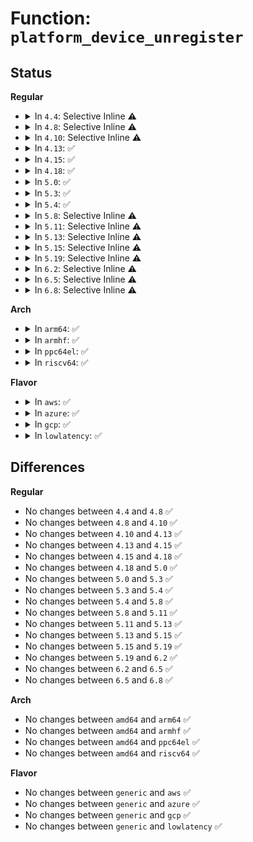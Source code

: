 # Function: <code>platform_device_unregister</code>

## Status
<b>Regular</b>
<ul>
<li>
<details>
<summary>In <code>4.4</code>: Selective Inline ⚠️</summary>

```c
void platform_device_unregister(struct platform_device *pdev);
```

**Collision:** Unique Global

**Inline:** Selective

**Transformation:** False

**Instances:**

```
In drivers/base/platform.c (ffffffff8154ddf0)
Location: drivers/base/platform.c:455
Inline: True
Inline callers:
  - drivers/base/platform.c:platform_add_devices
Direct callers:
  - arch/x86/kernel/cpu/microcode/core.c:microcode_init
  - drivers/acpi/dock.c:acpi_dock_add
  - drivers/acpi/apei/hest.c:acpi_hest_init
  - drivers/virtio/virtio_mmio.c:vm_unregister_cmdline_device
  - drivers/regulator/dummy.c:regulator_dummy_init
  - drivers/tty/serial/8250/8250_core.c:serial8250_exit
  - drivers/char/tpm/tpm_tis.c:cleanup_tis
  - drivers/mfd/wm8350-core.c:wm8350_device_exit
  - drivers/mfd/wm8350-core.c:wm8350_device_exit
  - drivers/mfd/wm8350-core.c:wm8350_device_exit
  - drivers/mfd/wm8350-core.c:wm8350_device_exit
  - drivers/mfd/wm8350-core.c:wm8350_device_exit
  - drivers/mfd/wm8350-core.c:wm8350_device_exit
  - drivers/mfd/wm8350-core.c:wm8350_device_exit
  - drivers/mfd/wm8350-core.c:wm8350_device_exit
  - drivers/mfd/wm8350-core.c:wm8350_device_exit
  - drivers/mfd/twl-core.c:twl_probe
  - drivers/mfd/ezx-pcap.c:pcap_remove_subdev
  - drivers/mfd/da903x.c:__remove_subdev
  - drivers/mfd/adp5520.c:__remove_subdev
  - drivers/mfd/tps6586x.c:__remove_subdev
  - drivers/net/phy/fixed_phy.c:fixed_mdio_bus_init
  - drivers/net/phy/fixed_phy.c:fixed_mdio_bus_exit
  - drivers/usb/phy/phy-generic.c:usb_phy_generic_unregister
  - drivers/usb/dwc2/pci.c:dwc2_pci_remove
  - drivers/input/serio/i8042.c:i8042_exit
```
**Symbols:**

```
ffffffff8154ddf0-ffffffff8154de13: platform_device_unregister (STB_GLOBAL)
```
</details>
</li>
<li>
<details>
<summary>In <code>4.8</code>: Selective Inline ⚠️</summary>

```c
void platform_device_unregister(struct platform_device *pdev);
```

**Collision:** Unique Global

**Inline:** Selective

**Transformation:** False

**Instances:**

```
In drivers/base/platform.c (ffffffff815a0561)
Location: drivers/base/platform.c:475
Inline: True
Inline callers:
  - drivers/base/platform.c:platform_add_devices
Direct callers:
  - arch/x86/kernel/cpu/microcode/core.c:microcode_init
  - drivers/acpi/dock.c:acpi_dock_add
  - drivers/acpi/apei/hest.c:acpi_hest_init
  - drivers/virtio/virtio_mmio.c:vm_unregister_cmdline_device
  - drivers/regulator/dummy.c:regulator_dummy_init
  - drivers/tty/serial/8250/8250_core.c:serial8250_exit
  - drivers/char/tpm/tpm_tis.c:cleanup_tis
  - drivers/mfd/wm8350-core.c:wm8350_device_exit
  - drivers/mfd/wm8350-core.c:wm8350_device_exit
  - drivers/mfd/wm8350-core.c:wm8350_device_exit
  - drivers/mfd/wm8350-core.c:wm8350_device_exit
  - drivers/mfd/wm8350-core.c:wm8350_device_exit
  - drivers/mfd/wm8350-core.c:wm8350_device_exit
  - drivers/mfd/wm8350-core.c:wm8350_device_exit
  - drivers/mfd/wm8350-core.c:wm8350_device_exit
  - drivers/mfd/wm8350-core.c:wm8350_device_exit
  - drivers/mfd/twl-core.c:twl_probe
  - drivers/mfd/ezx-pcap.c:pcap_remove_subdev
  - drivers/mfd/da903x.c:__remove_subdev
  - drivers/mfd/adp5520.c:__remove_subdev
  - drivers/mfd/tps6586x.c:__remove_subdev
  - drivers/net/phy/fixed_phy.c:fixed_mdio_bus_exit
  - drivers/net/phy/fixed_phy.c:fixed_mdio_bus_init
  - drivers/input/serio/i8042.c:i8042_exit
```
**Symbols:**

```
ffffffff8159fc00-ffffffff8159fc23: platform_device_unregister (STB_GLOBAL)
```
</details>
</li>
<li>
<details>
<summary>In <code>4.10</code>: Selective Inline ⚠️</summary>

```c
void platform_device_unregister(struct platform_device *pdev);
```

**Collision:** Unique Global

**Inline:** Selective

**Transformation:** False

**Instances:**

```
In drivers/base/platform.c (ffffffff815ceba1)
Location: drivers/base/platform.c:489
Inline: True
Inline callers:
  - drivers/base/platform.c:platform_add_devices
Direct callers:
  - arch/x86/kernel/cpu/microcode/core.c:microcode_init
  - drivers/acpi/dock.c:acpi_dock_add
  - drivers/acpi/apei/hest.c:acpi_hest_init
  - drivers/virtio/virtio_mmio.c:vm_unregister_cmdline_device
  - drivers/regulator/dummy.c:regulator_dummy_init
  - drivers/tty/serial/8250/8250_core.c:serial8250_exit
  - drivers/char/tpm/tpm_tis.c:cleanup_tis
  - drivers/mfd/wm8350-core.c:wm8350_device_exit
  - drivers/mfd/wm8350-core.c:wm8350_device_exit
  - drivers/mfd/wm8350-core.c:wm8350_device_exit
  - drivers/mfd/wm8350-core.c:wm8350_device_exit
  - drivers/mfd/wm8350-core.c:wm8350_device_exit
  - drivers/mfd/wm8350-core.c:wm8350_device_exit
  - drivers/mfd/wm8350-core.c:wm8350_device_exit
  - drivers/mfd/wm8350-core.c:wm8350_device_exit
  - drivers/mfd/wm8350-core.c:wm8350_device_exit
  - drivers/mfd/twl-core.c:twl_probe
  - drivers/mfd/ezx-pcap.c:pcap_remove_subdev
  - drivers/mfd/da903x.c:__remove_subdev
  - drivers/mfd/adp5520.c:__remove_subdev
  - drivers/mfd/tps6586x.c:__remove_subdev
  - drivers/net/phy/fixed_phy.c:fixed_mdio_bus_exit
  - drivers/net/phy/fixed_phy.c:fixed_mdio_bus_init
  - drivers/input/serio/i8042.c:i8042_exit
```
**Symbols:**

```
ffffffff815ce240-ffffffff815ce263: platform_device_unregister (STB_GLOBAL)
```
</details>
</li>
<li>
<details>
<summary>In <code>4.13</code>: ✅</summary>

```c
void platform_device_unregister(struct platform_device *pdev);
```

**Collision:** Unique Global

**Inline:** No

**Transformation:** False

**Instances:**

```
In drivers/base/platform.c (ffffffff815e31a0)
Location: drivers/base/platform.c:489
Inline: False
Direct callers:
  - arch/x86/kernel/cpu/microcode/core.c:microcode_init
  - drivers/acpi/dock.c:acpi_dock_add
  - drivers/acpi/apei/hest.c:acpi_hest_init
  - drivers/virtio/virtio_mmio.c:vm_unregister_cmdline_device
  - drivers/regulator/dummy.c:regulator_dummy_init
  - drivers/tty/serial/8250/8250_core.c:serial8250_exit
  - drivers/char/tpm/tpm_tis.c:cleanup_tis
  - drivers/base/platform.c:platform_add_devices
  - drivers/mfd/wm8350-core.c:wm8350_device_exit
  - drivers/mfd/wm8350-core.c:wm8350_device_exit
  - drivers/mfd/wm8350-core.c:wm8350_device_exit
  - drivers/mfd/wm8350-core.c:wm8350_device_exit
  - drivers/mfd/wm8350-core.c:wm8350_device_exit
  - drivers/mfd/wm8350-core.c:wm8350_device_exit
  - drivers/mfd/wm8350-core.c:wm8350_device_exit
  - drivers/mfd/wm8350-core.c:wm8350_device_exit
  - drivers/mfd/wm8350-core.c:wm8350_device_exit
  - drivers/mfd/twl-core.c:twl_probe
  - drivers/mfd/ezx-pcap.c:pcap_remove_subdev
  - drivers/mfd/da903x.c:__remove_subdev
  - drivers/mfd/adp5520.c:__remove_subdev
  - drivers/mfd/tps6586x.c:__remove_subdev
  - drivers/net/phy/fixed_phy.c:fixed_mdio_bus_exit
  - drivers/net/phy/fixed_phy.c:fixed_mdio_bus_init
  - drivers/input/serio/i8042.c:i8042_exit
```
**Symbols:**

```
ffffffff815e31a0-ffffffff815e31c5: platform_device_unregister (STB_GLOBAL)
```
</details>
</li>
<li>
<details>
<summary>In <code>4.15</code>: ✅</summary>

```c
void platform_device_unregister(struct platform_device *pdev);
```

**Collision:** Unique Global

**Inline:** No

**Transformation:** False

**Instances:**

```
In drivers/base/platform.c (ffffffff8164a350)
Location: drivers/base/platform.c:489
Inline: False
Direct callers:
  - arch/x86/kernel/cpu/microcode/core.c:microcode_init
  - drivers/acpi/dock.c:acpi_dock_add
  - drivers/acpi/apei/hest.c:acpi_hest_init
  - drivers/virtio/virtio_mmio.c:vm_unregister_cmdline_device
  - drivers/regulator/dummy.c:regulator_dummy_init
  - drivers/tty/serial/8250/8250_core.c:serial8250_exit
  - drivers/char/tpm/tpm_tis.c:cleanup_tis
  - drivers/base/platform.c:platform_add_devices
  - drivers/mfd/wm8350-core.c:wm8350_device_exit
  - drivers/mfd/wm8350-core.c:wm8350_device_exit
  - drivers/mfd/wm8350-core.c:wm8350_device_exit
  - drivers/mfd/wm8350-core.c:wm8350_device_exit
  - drivers/mfd/wm8350-core.c:wm8350_device_exit
  - drivers/mfd/wm8350-core.c:wm8350_device_exit
  - drivers/mfd/wm8350-core.c:wm8350_device_exit
  - drivers/mfd/wm8350-core.c:wm8350_device_exit
  - drivers/mfd/wm8350-core.c:wm8350_device_exit
  - drivers/mfd/twl-core.c:twl_probe
  - drivers/mfd/ezx-pcap.c:pcap_remove_subdev
  - drivers/mfd/da903x.c:__remove_subdev
  - drivers/mfd/adp5520.c:__remove_subdev
  - drivers/mfd/tps6586x.c:__remove_subdev
  - drivers/net/phy/fixed_phy.c:fixed_mdio_bus_exit
  - drivers/net/phy/fixed_phy.c:fixed_mdio_bus_init
  - drivers/input/serio/i8042.c:i8042_exit
```
**Symbols:**

```
ffffffff8164a350-ffffffff8164a375: platform_device_unregister (STB_GLOBAL)
```
</details>
</li>
<li>
<details>
<summary>In <code>4.18</code>: ✅</summary>

```c
void platform_device_unregister(struct platform_device *pdev);
```

**Collision:** Unique Global

**Inline:** No

**Transformation:** False

**Instances:**

```
In drivers/base/platform.c (ffffffff81685760)
Location: drivers/base/platform.c:488
Inline: False
Direct callers:
  - arch/x86/kernel/cpu/microcode/core.c:microcode_init
  - drivers/acpi/dock.c:acpi_dock_add
  - drivers/acpi/apei/hest.c:acpi_hest_init
  - drivers/virtio/virtio_mmio.c:vm_unregister_cmdline_device
  - drivers/regulator/dummy.c:regulator_dummy_init
  - drivers/tty/serial/8250/8250_core.c:serial8250_exit
  - drivers/char/tpm/tpm_tis.c:cleanup_tis
  - drivers/char/tpm/tpm_tis.c:init_tis
  - drivers/base/platform.c:platform_add_devices
  - drivers/mfd/wm8350-core.c:wm8350_device_exit
  - drivers/mfd/wm8350-core.c:wm8350_device_exit
  - drivers/mfd/wm8350-core.c:wm8350_device_exit
  - drivers/mfd/wm8350-core.c:wm8350_device_exit
  - drivers/mfd/wm8350-core.c:wm8350_device_exit
  - drivers/mfd/wm8350-core.c:wm8350_device_exit
  - drivers/mfd/wm8350-core.c:wm8350_device_exit
  - drivers/mfd/wm8350-core.c:wm8350_device_exit
  - drivers/mfd/wm8350-core.c:wm8350_device_exit
  - drivers/mfd/twl-core.c:twl_probe
  - drivers/mfd/ezx-pcap.c:pcap_remove_subdev
  - drivers/mfd/da903x.c:__remove_subdev
  - drivers/mfd/adp5520.c:__remove_subdev
  - drivers/mfd/tps6586x.c:__remove_subdev
  - drivers/net/phy/fixed_phy.c:fixed_mdio_bus_exit
  - drivers/net/phy/fixed_phy.c:fixed_mdio_bus_init
  - drivers/usb/host/xhci-ext-caps.c:xhci_ext_cap_init
  - drivers/input/serio/i8042.c:i8042_exit
```
**Symbols:**

```
ffffffff81685760-ffffffff81685784: platform_device_unregister (STB_GLOBAL)
```
</details>
</li>
<li>
<details>
<summary>In <code>5.0</code>: ✅</summary>

```c
void platform_device_unregister(struct platform_device *pdev);
```

**Collision:** Unique Global

**Inline:** No

**Transformation:** False

**Instances:**

```
In drivers/base/platform.c (ffffffff816a53c0)
Location: drivers/base/platform.c:488
Inline: False
Direct callers:
  - arch/x86/kernel/cpu/microcode/core.c:microcode_init
  - drivers/acpi/dock.c:acpi_dock_add
  - drivers/acpi/apei/hest.c:acpi_hest_init
  - drivers/virtio/virtio_mmio.c:vm_unregister_cmdline_device
  - drivers/regulator/dummy.c:regulator_dummy_init
  - drivers/tty/serial/8250/8250_core.c:serial8250_exit
  - drivers/char/tpm/tpm_tis.c:cleanup_tis
  - drivers/char/tpm/tpm_tis.c:init_tis
  - drivers/base/platform.c:platform_add_devices
  - drivers/mfd/wm8350-core.c:wm8350_device_exit
  - drivers/mfd/wm8350-core.c:wm8350_device_exit
  - drivers/mfd/wm8350-core.c:wm8350_device_exit
  - drivers/mfd/wm8350-core.c:wm8350_device_exit
  - drivers/mfd/wm8350-core.c:wm8350_device_exit
  - drivers/mfd/wm8350-core.c:wm8350_device_exit
  - drivers/mfd/wm8350-core.c:wm8350_device_exit
  - drivers/mfd/wm8350-core.c:wm8350_device_exit
  - drivers/mfd/wm8350-core.c:wm8350_device_exit
  - drivers/mfd/twl-core.c:twl_probe
  - drivers/mfd/ezx-pcap.c:pcap_remove_subdev
  - drivers/mfd/da903x.c:__remove_subdev
  - drivers/mfd/adp5520.c:__remove_subdev
  - drivers/mfd/tps6586x.c:__remove_subdev
  - drivers/net/phy/fixed_phy.c:fixed_mdio_bus_exit
  - drivers/net/phy/fixed_phy.c:fixed_mdio_bus_init
  - drivers/usb/host/xhci-ext-caps.c:xhci_ext_cap_init
  - drivers/input/serio/i8042.c:i8042_exit
  - drivers/eisa/virtual_root.c:virtual_eisa_root_init
```
**Symbols:**

```
ffffffff816a53c0-ffffffff816a53ed: platform_device_unregister (STB_GLOBAL)
```
</details>
</li>
<li>
<details>
<summary>In <code>5.3</code>: ✅</summary>

```c
void platform_device_unregister(struct platform_device *pdev);
```

**Collision:** Unique Global

**Inline:** No

**Transformation:** False

**Instances:**

```
In drivers/base/platform.c (ffffffff816de350)
Location: drivers/base/platform.c:528
Inline: False
Direct callers:
  - arch/x86/kernel/cpu/microcode/core.c:microcode_init
  - drivers/acpi/dock.c:acpi_dock_add
  - drivers/acpi/apei/hest.c:hest_ghes_dev_register
  - drivers/virtio/virtio_mmio.c:vm_unregister_cmdline_device
  - drivers/regulator/dummy.c:regulator_dummy_init
  - drivers/tty/serial/8250/8250_core.c:serial8250_exit
  - drivers/char/tpm/tpm_tis.c:cleanup_tis
  - drivers/char/tpm/tpm_tis.c:init_tis
  - drivers/base/platform.c:platform_add_devices
  - drivers/mfd/twl-core.c:twl_probe
  - drivers/mfd/ezx-pcap.c:pcap_remove_subdev
  - drivers/mfd/da903x.c:__remove_subdev
  - drivers/mfd/adp5520.c:__remove_subdev
  - drivers/mfd/tps6586x.c:__remove_subdev
  - drivers/net/phy/fixed_phy.c:fixed_mdio_bus_exit
  - drivers/net/phy/fixed_phy.c:fixed_mdio_bus_init
  - drivers/usb/host/xhci-ext-caps.c:xhci_ext_cap_init
  - drivers/input/serio/i8042.c:i8042_exit
  - drivers/eisa/virtual_root.c:virtual_eisa_root_init
  - drivers/platform/x86/intel_pmc_core_pltdrv.c:pmc_core_platform_exit
```
**Symbols:**

```
ffffffff816de350-ffffffff816de37d: platform_device_unregister (STB_GLOBAL)
```
</details>
</li>
<li>
<details>
<summary>In <code>5.4</code>: ✅</summary>

```c
void platform_device_unregister(struct platform_device *pdev);
```

**Collision:** Unique Global

**Inline:** No

**Transformation:** False

**Instances:**

```
In drivers/base/platform.c (ffffffff81702540)
Location: drivers/base/platform.c:606
Inline: False
Direct callers:
  - arch/x86/kernel/cpu/microcode/core.c:microcode_init
  - kernel/time/alarmtimer.c:alarmtimer_rtc_add_device
  - drivers/acpi/dock.c:acpi_dock_add
  - drivers/acpi/apei/hest.c:hest_ghes_dev_register
  - drivers/virtio/virtio_mmio.c:vm_unregister_cmdline_device
  - drivers/regulator/dummy.c:regulator_dummy_init
  - drivers/tty/serial/8250/8250_core.c:serial8250_exit
  - drivers/char/tpm/tpm_tis.c:cleanup_tis
  - drivers/char/tpm/tpm_tis.c:init_tis
  - drivers/base/platform.c:platform_add_devices
  - drivers/mfd/twl-core.c:twl_probe
  - drivers/mfd/ezx-pcap.c:pcap_remove_subdev
  - drivers/mfd/da903x.c:__remove_subdev
  - drivers/mfd/adp5520.c:__remove_subdev
  - drivers/mfd/tps6586x.c:__remove_subdev
  - drivers/net/phy/fixed_phy.c:fixed_mdio_bus_exit
  - drivers/net/phy/fixed_phy.c:fixed_mdio_bus_init
  - drivers/usb/host/xhci-ext-caps.c:xhci_ext_cap_init
  - drivers/input/serio/i8042.c:i8042_exit
  - drivers/eisa/virtual_root.c:virtual_eisa_root_init
  - drivers/platform/x86/intel_pmc_core_pltdrv.c:pmc_core_platform_exit
```
**Symbols:**

```
ffffffff81702540-ffffffff8170256d: platform_device_unregister (STB_GLOBAL)
```
</details>
</li>
<li>
<details>
<summary>In <code>5.8</code>: Selective Inline ⚠️</summary>

```c
void platform_device_unregister(struct platform_device *pdev);
```

**Collision:** Unique Global

**Inline:** Selective

**Transformation:** False

**Instances:**

```
In drivers/base/platform.c (ffffffff817bc580)
Location: drivers/base/platform.c:667
Inline: True
Inline callers:
  - drivers/base/platform.c:platform_add_devices
Direct callers:
  - arch/x86/kernel/cpu/microcode/core.c:microcode_init
  - kernel/time/alarmtimer.c:alarmtimer_rtc_add_device
  - drivers/acpi/dock.c:acpi_dock_add
  - drivers/acpi/apei/hest.c:hest_ghes_dev_register
  - drivers/virtio/virtio_mmio.c:vm_unregister_cmdline_device
  - drivers/regulator/dummy.c:regulator_dummy_init
  - drivers/tty/serial/8250/8250_core.c:serial8250_exit
  - drivers/tty/serial/kgdboc.c:exit_kgdboc
  - drivers/char/tpm/tpm_tis.c:cleanup_tis
  - drivers/char/tpm/tpm_tis.c:init_tis
  - drivers/mfd/twl-core.c:twl_probe
  - drivers/mfd/ezx-pcap.c:pcap_remove_subdev
  - drivers/mfd/da903x.c:__remove_subdev
  - drivers/mfd/adp5520.c:__remove_subdev
  - drivers/mfd/tps6586x.c:__remove_subdev
  - drivers/net/phy/fixed_phy.c:fixed_mdio_bus_exit
  - drivers/net/phy/fixed_phy.c:fixed_mdio_bus_init
  - drivers/usb/host/xhci-ext-caps.c:xhci_create_intel_xhci_sw_pdev
  - drivers/input/serio/i8042.c:i8042_exit
  - drivers/eisa/virtual_root.c:virtual_eisa_root_init
  - drivers/platform/x86/intel_pmc_core_pltdrv.c:pmc_core_platform_exit
```
**Symbols:**

```
ffffffff817bc6c0-ffffffff817bc6f0: platform_device_unregister (STB_GLOBAL)
```
</details>
</li>
<li>
<details>
<summary>In <code>5.11</code>: Selective Inline ⚠️</summary>

```c
void platform_device_unregister(struct platform_device *pdev);
```

**Collision:** Unique Global

**Inline:** Selective

**Transformation:** False

**Instances:**

```
In drivers/base/platform.c (ffffffff817d11b0)
Location: drivers/base/platform.c:819
Inline: True
Inline callers:
  - drivers/base/platform.c:platform_add_devices
Direct callers:
  - arch/x86/kernel/cpu/microcode/core.c:microcode_init
  - kernel/time/alarmtimer.c:alarmtimer_rtc_add_device
  - drivers/acpi/dock.c:acpi_dock_add
  - drivers/acpi/apei/hest.c:hest_ghes_dev_register
  - drivers/virtio/virtio_mmio.c:vm_unregister_cmdline_device
  - drivers/regulator/dummy.c:regulator_dummy_init
  - drivers/tty/serial/8250/8250_core.c:serial8250_exit
  - drivers/tty/serial/kgdboc.c:exit_kgdboc
  - drivers/char/tpm/tpm_tis.c:cleanup_tis
  - drivers/char/tpm/tpm_tis.c:init_tis
  - drivers/mfd/twl-core.c:twl_probe
  - drivers/mfd/ezx-pcap.c:pcap_remove_subdev
  - drivers/mfd/da903x.c:__remove_subdev
  - drivers/mfd/adp5520.c:__remove_subdev
  - drivers/mfd/tps6586x.c:__remove_subdev
  - drivers/net/phy/fixed_phy.c:fixed_mdio_bus_exit
  - drivers/net/phy/fixed_phy.c:fixed_mdio_bus_init
  - drivers/usb/host/xhci-ext-caps.c:xhci_create_intel_xhci_sw_pdev
  - drivers/input/serio/i8042.c:i8042_exit
  - drivers/eisa/virtual_root.c:virtual_eisa_root_init
  - drivers/platform/x86/intel_pmc_core_pltdrv.c:pmc_core_platform_exit
```
**Symbols:**

```
ffffffff817d12d0-ffffffff817d1300: platform_device_unregister (STB_GLOBAL)
```
</details>
</li>
<li>
<details>
<summary>In <code>5.13</code>: Selective Inline ⚠️</summary>

```c
void platform_device_unregister(struct platform_device *pdev);
```

**Collision:** Unique Global

**Inline:** Selective

**Transformation:** False

**Instances:**

```
In drivers/base/platform.c (ffffffff817b4bd1)
Location: drivers/base/platform.c:818
Inline: True
Inline callers:
  - drivers/base/platform.c:platform_add_devices
Direct callers:
  - arch/x86/kernel/cpu/microcode/core.c:microcode_init
  - kernel/time/alarmtimer.c:alarmtimer_rtc_add_device
  - drivers/acpi/dock.c:acpi_dock_add
  - drivers/acpi/apei/hest.c:hest_ghes_dev_register
  - drivers/virtio/virtio_mmio.c:vm_unregister_cmdline_device
  - drivers/regulator/dummy.c:regulator_dummy_init
  - drivers/tty/serial/8250/8250_core.c:serial8250_exit
  - drivers/tty/serial/kgdboc.c:exit_kgdboc
  - drivers/char/tpm/tpm_tis.c:cleanup_tis
  - drivers/char/tpm/tpm_tis.c:init_tis
  - drivers/mfd/twl-core.c:twl_probe
  - drivers/mfd/ezx-pcap.c:pcap_remove_subdev
  - drivers/mfd/da903x.c:__remove_subdev
  - drivers/mfd/adp5520.c:__remove_subdev
  - drivers/mfd/tps6586x.c:__remove_subdev
  - drivers/net/phy/fixed_phy.c:fixed_mdio_bus_exit
  - drivers/net/phy/fixed_phy.c:fixed_mdio_bus_init
  - drivers/usb/host/xhci-ext-caps.c:xhci_create_intel_xhci_sw_pdev
  - drivers/input/serio/i8042.c:i8042_exit
  - drivers/eisa/virtual_root.c:virtual_eisa_root_init
  - drivers/platform/x86/intel_pmc_core_pltdrv.c:pmc_core_platform_exit
```
**Symbols:**

```
ffffffff817b4d00-ffffffff817b4d30: platform_device_unregister (STB_GLOBAL)
```
</details>
</li>
<li>
<details>
<summary>In <code>5.15</code>: Selective Inline ⚠️</summary>

```c
void platform_device_unregister(struct platform_device *pdev);
```

**Collision:** Unique Global

**Inline:** Selective

**Transformation:** False

**Instances:**

```
In drivers/base/platform.c (ffffffff8183e1a1)
Location: drivers/base/platform.c:782
Inline: True
Inline callers:
  - drivers/base/platform.c:platform_add_devices
Direct callers:
  - arch/x86/kernel/cpu/microcode/core.c:microcode_init
  - kernel/time/alarmtimer.c:alarmtimer_rtc_add_device
  - drivers/acpi/dock.c:acpi_dock_add
  - drivers/acpi/apei/hest.c:hest_ghes_dev_register
  - drivers/virtio/virtio_mmio.c:vm_unregister_cmdline_device
  - drivers/regulator/dummy.c:regulator_dummy_init
  - drivers/tty/serial/8250/8250_core.c:serial8250_exit
  - drivers/tty/serial/kgdboc.c:exit_kgdboc
  - drivers/char/tpm/tpm_tis.c:cleanup_tis
  - drivers/char/tpm/tpm_tis.c:init_tis
  - drivers/mfd/twl-core.c:twl_probe
  - drivers/mfd/ezx-pcap.c:pcap_remove_subdev
  - drivers/mfd/da903x.c:__remove_subdev
  - drivers/mfd/adp5520.c:__remove_subdev
  - drivers/mfd/tps6586x.c:__remove_subdev
  - drivers/net/phy/fixed_phy.c:fixed_mdio_bus_exit
  - drivers/net/phy/fixed_phy.c:fixed_mdio_bus_init
  - drivers/usb/host/xhci-ext-caps.c:xhci_create_intel_xhci_sw_pdev
  - drivers/input/serio/i8042.c:i8042_exit
  - drivers/eisa/virtual_root.c:virtual_eisa_root_init
  - drivers/platform/x86/intel/pmc/pltdrv.c:pmc_core_platform_exit
```
**Symbols:**

```
ffffffff8183e2e0-ffffffff8183e310: platform_device_unregister (STB_GLOBAL)
```
</details>
</li>
<li>
<details>
<summary>In <code>5.19</code>: Selective Inline ⚠️</summary>

```c
void platform_device_unregister(struct platform_device *pdev);
```

**Collision:** Unique Global

**Inline:** Selective

**Transformation:** False

**Instances:**

```
In drivers/base/platform.c (ffffffff81980fa8)
Location: drivers/base/platform.c:791
Inline: True
Inline callers:
  - drivers/base/platform.c:platform_add_devices
Direct callers:
  - arch/x86/kernel/cpu/microcode/core.c:microcode_init
  - kernel/time/alarmtimer.c:alarmtimer_rtc_add_device
  - drivers/video/fbdev/core/fbmem.c:do_remove_conflicting_framebuffers
  - drivers/acpi/dock.c:acpi_dock_add
  - drivers/acpi/apei/hest.c:hest_ghes_dev_register
  - drivers/virtio/virtio_mmio.c:vm_unregister_cmdline_device
  - drivers/regulator/dummy.c:regulator_dummy_init
  - drivers/tty/serial/8250/8250_core.c:serial8250_exit
  - drivers/tty/serial/kgdboc.c:exit_kgdboc
  - drivers/char/tpm/tpm_tis.c:cleanup_tis
  - drivers/char/tpm/tpm_tis.c:init_tis
  - drivers/mfd/twl-core.c:twl_probe
  - drivers/mfd/ezx-pcap.c:pcap_remove_subdev
  - drivers/mfd/da903x.c:__remove_subdev
  - drivers/mfd/adp5520.c:__remove_subdev
  - drivers/mfd/tps6586x.c:__remove_subdev
  - drivers/net/phy/fixed_phy.c:fixed_mdio_bus_exit
  - drivers/net/phy/fixed_phy.c:fixed_mdio_bus_init
  - drivers/usb/host/xhci-ext-caps.c:xhci_create_intel_xhci_sw_pdev
  - drivers/input/serio/i8042.c:i8042_exit
  - drivers/eisa/virtual_root.c:virtual_eisa_root_init
  - drivers/firmware/sysfb.c:sysfb_disable
  - drivers/platform/x86/intel/pmc/pltdrv.c:pmc_core_platform_exit
```
**Symbols:**

```
ffffffff81981110-ffffffff8198114c: platform_device_unregister (STB_GLOBAL)
```
</details>
</li>
<li>
<details>
<summary>In <code>6.2</code>: Selective Inline ⚠️</summary>

```c
void platform_device_unregister(struct platform_device *pdev);
```

**Collision:** Unique Global

**Inline:** Selective

**Transformation:** False

**Instances:**

```
In drivers/base/platform.c (ffffffff81aeeb58)
Location: drivers/base/platform.c:791
Inline: True
Inline callers:
  - drivers/base/platform.c:platform_add_devices
Direct callers:
  - arch/x86/kernel/cpu/microcode/core.c:microcode_init
  - kernel/time/alarmtimer.c:alarmtimer_rtc_add_device
  - drivers/video/aperture.c:aperture_detach_platform_device
  - drivers/acpi/dock.c:acpi_dock_add
  - drivers/acpi/apei/hest.c:hest_ghes_dev_register
  - drivers/virtio/virtio_mmio.c:vm_unregister_cmdline_device
  - drivers/regulator/dummy.c:regulator_dummy_init
  - drivers/tty/serial/8250/8250_core.c:serial8250_exit
  - drivers/tty/serial/kgdboc.c:exit_kgdboc
  - drivers/char/tpm/tpm_tis.c:cleanup_tis
  - drivers/char/tpm/tpm_tis.c:init_tis
  - drivers/mfd/twl-core.c:twl_probe
  - drivers/mfd/ezx-pcap.c:pcap_remove_subdev
  - drivers/mfd/da903x.c:__remove_subdev
  - drivers/mfd/adp5520.c:__remove_subdev
  - drivers/mfd/tps6586x.c:__remove_subdev
  - drivers/net/phy/fixed_phy.c:fixed_mdio_bus_exit
  - drivers/net/phy/fixed_phy.c:fixed_mdio_bus_init
  - drivers/usb/host/xhci-ext-caps.c:xhci_create_intel_xhci_sw_pdev
  - drivers/input/serio/i8042.c:i8042_exit
  - drivers/eisa/virtual_root.c:virtual_eisa_root_init
  - drivers/firmware/sysfb.c:sysfb_disable
  - drivers/platform/x86/intel/pmc/pltdrv.c:pmc_core_platform_exit
  - drivers/remoteproc/remoteproc_core.c:rproc_resource_cleanup
```
**Symbols:**

```
ffffffff81aeecf0-ffffffff81aeed2c: platform_device_unregister (STB_GLOBAL)
```
</details>
</li>
<li>
<details>
<summary>In <code>6.5</code>: Selective Inline ⚠️</summary>

```c
void platform_device_unregister(struct platform_device *pdev);
```

**Collision:** Unique Global

**Inline:** Selective

**Transformation:** False

**Instances:**

```
In drivers/base/platform.c (ffffffff81b3cf48)
Location: drivers/base/platform.c:791
Inline: True
Inline callers:
  - drivers/base/platform.c:platform_add_devices
Direct callers:
  - arch/x86/kernel/cpu/microcode/core.c:microcode_init
  - kernel/time/alarmtimer.c:alarmtimer_rtc_add_device
  - drivers/video/aperture.c:aperture_detach_platform_device
  - drivers/acpi/dock.c:acpi_dock_add
  - drivers/acpi/apei/hest.c:hest_ghes_dev_register
  - drivers/virtio/virtio_mmio.c:vm_unregister_cmdline_device
  - drivers/regulator/dummy.c:regulator_dummy_init
  - drivers/tty/serial/8250/8250_core.c:serial8250_exit
  - drivers/tty/serial/kgdboc.c:exit_kgdboc
  - drivers/char/tpm/tpm_tis.c:cleanup_tis
  - drivers/char/tpm/tpm_tis.c:init_tis
  - drivers/mfd/twl-core.c:twl_probe
  - drivers/mfd/ezx-pcap.c:pcap_remove_subdev
  - drivers/mfd/da903x.c:__remove_subdev
  - drivers/mfd/adp5520.c:__remove_subdev
  - drivers/mfd/tps6586x.c:__remove_subdev
  - drivers/net/phy/fixed_phy.c:fixed_mdio_bus_exit
  - drivers/net/phy/fixed_phy.c:fixed_mdio_bus_init
  - drivers/usb/host/xhci-ext-caps.c:xhci_create_intel_xhci_sw_pdev
  - drivers/input/serio/i8042.c:i8042_exit
  - drivers/eisa/virtual_root.c:virtual_eisa_root_init
  - drivers/firmware/sysfb.c:sysfb_disable
  - drivers/platform/x86/intel/pmc/pltdrv.c:pmc_core_platform_exit
  - drivers/remoteproc/remoteproc_core.c:rproc_resource_cleanup
```
**Symbols:**

```
ffffffff81b3d0e0-ffffffff81b3d11c: platform_device_unregister (STB_GLOBAL)
```
</details>
</li>
<li>
<details>
<summary>In <code>6.8</code>: Selective Inline ⚠️</summary>

```c
void platform_device_unregister(struct platform_device *pdev);
```

**Collision:** Unique Global

**Inline:** Selective

**Transformation:** False

**Instances:**

```
In drivers/base/platform.c (ffffffff81b94a88)
Location: drivers/base/platform.c:791
Inline: True
Inline callers:
  - drivers/base/platform.c:platform_add_devices
Direct callers:
  - arch/x86/kernel/cpu/microcode/core.c:microcode_init
  - kernel/time/alarmtimer.c:alarmtimer_rtc_add_device
  - drivers/video/aperture.c:aperture_detach_platform_device
  - drivers/acpi/dock.c:acpi_dock_add
  - drivers/acpi/apei/hest.c:hest_ghes_dev_register
  - drivers/virtio/virtio_mmio.c:vm_unregister_cmdline_device
  - drivers/regulator/dummy.c:regulator_dummy_init
  - drivers/tty/serial/8250/8250_core.c:serial8250_exit
  - drivers/tty/serial/kgdboc.c:exit_kgdboc
  - drivers/char/tpm/tpm_tis.c:cleanup_tis
  - drivers/char/tpm/tpm_tis.c:init_tis
  - drivers/mfd/twl-core.c:twl_probe
  - drivers/mfd/ezx-pcap.c:pcap_remove_subdev
  - drivers/mfd/da903x.c:__remove_subdev
  - drivers/mfd/adp5520.c:__remove_subdev
  - drivers/mfd/tps6586x.c:__remove_subdev
  - drivers/net/phy/fixed_phy.c:fixed_mdio_bus_exit
  - drivers/net/phy/fixed_phy.c:fixed_mdio_bus_init
  - drivers/usb/host/xhci-ext-caps.c:xhci_create_intel_xhci_sw_pdev
  - drivers/input/serio/i8042.c:i8042_exit
  - drivers/eisa/virtual_root.c:virtual_eisa_root_init
  - drivers/firmware/sysfb.c:sysfb_disable
  - drivers/remoteproc/remoteproc_core.c:rproc_resource_cleanup
```
**Symbols:**

```
ffffffff81b94c20-ffffffff81b94c5c: platform_device_unregister (STB_GLOBAL)
```
</details>
</li>
</ul>
<b>Arch</b>
<ul>
<li>
<details>
<summary>In <code>arm64</code>: ✅</summary>

```c
void platform_device_unregister(struct platform_device *pdev);
```

**Collision:** Unique Global

**Inline:** No

**Transformation:** False

**Instances:**

```
In drivers/base/platform.c (ffff8000108edee8)
Location: drivers/base/platform.c:606
Inline: False
Direct callers:
  - kernel/time/alarmtimer.c:alarmtimer_rtc_add_device
  - drivers/bus/hisi_lpc.c:hisi_lpc_acpi_remove_subdev
  - drivers/acpi/dock.c:acpi_dock_add
  - drivers/acpi/apei/hest.c:acpi_hest_init
  - drivers/virtio/virtio_mmio.c:vm_unregister_cmdline_device
  - drivers/regulator/dummy.c:regulator_dummy_init
  - drivers/tty/serial/8250/8250_core.c:serial8250_exit
  - drivers/char/tpm/tpm_tis.c:cleanup_tis
  - drivers/char/tpm/tpm_tis.c:init_tis
  - drivers/base/platform.c:platform_add_devices
  - drivers/mfd/twl-core.c:twl_probe
  - drivers/mfd/ezx-pcap.c:pcap_remove_subdev
  - drivers/mfd/da903x.c:__remove_subdev
  - drivers/mfd/adp5520.c:__remove_subdev
  - drivers/mfd/tps6586x.c:__remove_subdev
  - drivers/net/phy/fixed_phy.c:fixed_mdio_bus_exit
  - drivers/net/phy/fixed_phy.c:fixed_mdio_bus_init
  - drivers/usb/host/xhci-ext-caps.c:xhci_ext_cap_init
  - drivers/firmware/raspberrypi.c:rpi_firmware_remove
  - drivers/firmware/raspberrypi.c:rpi_firmware_remove
```
**Symbols:**

```
ffff8000108edee8-ffff8000108edf28: platform_device_unregister (STB_GLOBAL)
```
</details>
</li>
<li>
<details>
<summary>In <code>armhf</code>: ✅</summary>

```c
void platform_device_unregister(struct platform_device *pdev);
```

**Collision:** Unique Global

**Inline:** No

**Transformation:** False

**Instances:**

```
In drivers/base/platform.c (c09dbd54)
Location: drivers/base/platform.c:606
Inline: False
Direct callers:
  - kernel/time/alarmtimer.c:alarmtimer_rtc_add_device
  - fs/pstore/ram.c:ramoops_exit
  - fs/pstore/ram.c:ramoops_init
  - fs/pstore/ram.c:ramoops_init
  - drivers/virtio/virtio_mmio.c:vm_unregister_cmdline_device
  - drivers/regulator/dummy.c:regulator_dummy_init
  - drivers/tty/serial/8250/8250_core.c:serial8250_exit
  - drivers/char/tpm/tpm_tis.c:cleanup_tis
  - drivers/char/tpm/tpm_tis.c:init_tis
  - drivers/base/platform.c:platform_add_devices
  - drivers/mfd/sm501.c:sm501_dev_remove
  - drivers/mfd/twl-core.c:twl_probe
  - drivers/mfd/ezx-pcap.c:pcap_remove_subdev
  - drivers/mfd/da903x.c:__remove_subdev
  - drivers/mfd/adp5520.c:__remove_subdev
  - drivers/mfd/tps6586x.c:__remove_subdev
  - drivers/mfd/omap-usb-host.c:usbhs_omap_remove_child
  - drivers/mfd/omap-usb-host.c:usbhs_omap_probe
  - drivers/mfd/omap-usb-host.c:usbhs_omap_probe
  - drivers/mfd/omap-usb-host.c:usbhs_omap_probe
  - drivers/net/phy/fixed_phy.c:fixed_mdio_bus_exit
  - drivers/net/phy/fixed_phy.c:fixed_mdio_bus_init
  - drivers/usb/phy/phy-generic.c:usb_phy_generic_unregister
  - drivers/usb/dwc2/pci.c:dwc2_pci_remove
  - drivers/usb/host/xhci-ext-caps.c:xhci_ext_cap_init
  - sound/soc/soc-utils.c:snd_soc_util_exit
  - sound/soc/soc-utils.c:snd_soc_util_init
  - sound/soc/fsl/fsl_ssi.c:fsl_ssi_remove
```
**Symbols:**

```
c09dbd54-c09dbd88: platform_device_unregister (STB_GLOBAL)
```
</details>
</li>
<li>
<details>
<summary>In <code>ppc64el</code>: ✅</summary>

```c
void platform_device_unregister(struct platform_device *pdev);
```

**Collision:** Unique Global

**Inline:** No

**Transformation:** False

**Instances:**

```
In drivers/base/platform.c (c0000000009865f0)
Location: drivers/base/platform.c:606
Inline: False
Direct callers:
  - kernel/time/alarmtimer.c:alarmtimer_rtc_add_device
  - drivers/virtio/virtio_mmio.c:vm_unregister_cmdline_device
  - drivers/regulator/dummy.c:regulator_dummy_init
  - drivers/tty/serial/8250/8250_core.c:serial8250_exit
  - drivers/char/tpm/tpm_tis.c:cleanup_tis
  - drivers/char/tpm/tpm_tis.c:init_tis
  - drivers/base/platform.c:platform_add_devices
  - drivers/mfd/twl-core.c:twl_probe
  - drivers/mfd/ezx-pcap.c:pcap_remove_subdev
  - drivers/mfd/da903x.c:__remove_subdev
  - drivers/mfd/adp5520.c:__remove_subdev
  - drivers/mfd/tps6586x.c:__remove_subdev
  - drivers/net/phy/fixed_phy.c:fixed_mdio_bus_exit
  - drivers/net/phy/fixed_phy.c:fixed_mdio_bus_init
  - drivers/usb/host/xhci-ext-caps.c:xhci_ext_cap_init
  - drivers/input/serio/i8042.c:i8042_exit
```
**Symbols:**

```
c0000000009865f0-c000000000986648: platform_device_unregister (STB_GLOBAL)
```
</details>
</li>
<li>
<details>
<summary>In <code>riscv64</code>: ✅</summary>

```c
void platform_device_unregister(struct platform_device *pdev);
```

**Collision:** Unique Global

**Inline:** No

**Transformation:** False

**Instances:**

```
In drivers/base/platform.c (ffffffe00058112a)
Location: drivers/base/platform.c:606
Inline: False
Direct callers:
  - drivers/virtio/virtio_mmio.c:vm_unregister_cmdline_device
  - drivers/regulator/dummy.c:regulator_dummy_init
  - drivers/tty/serial/8250/8250_core.c:serial8250_exit
  - drivers/char/tpm/tpm_tis.c:cleanup_tis
  - drivers/char/tpm/tpm_tis.c:init_tis
  - drivers/base/platform.c:platform_add_devices
  - drivers/mfd/twl-core.c:twl_probe
  - drivers/mfd/ezx-pcap.c:pcap_remove_subdev
  - drivers/mfd/da903x.c:__remove_subdev
  - drivers/mfd/adp5520.c:__remove_subdev
  - drivers/mfd/tps6586x.c:__remove_subdev
  - drivers/net/phy/fixed_phy.c:fixed_mdio_bus_exit
  - drivers/net/phy/fixed_phy.c:fixed_mdio_bus_init
  - drivers/usb/host/xhci-ext-caps.c:xhci_ext_cap_init
  - drivers/edac/sifive_edac.c:sifive_edac_exit
  - drivers/edac/sifive_edac.c:sifive_edac_init
```
**Symbols:**

```
ffffffe00058112a-ffffffe000581168: platform_device_unregister (STB_GLOBAL)
```
</details>
</li>
</ul>
<b>Flavor</b>
<ul>
<li>
<details>
<summary>In <code>aws</code>: ✅</summary>

```c
void platform_device_unregister(struct platform_device *pdev);
```

**Collision:** Unique Global

**Inline:** No

**Transformation:** False

**Instances:**

```
In drivers/base/platform.c (ffffffff816c7c90)
Location: drivers/base/platform.c:606
Inline: False
Direct callers:
  - arch/x86/kernel/cpu/microcode/core.c:microcode_init
  - kernel/time/alarmtimer.c:alarmtimer_rtc_add_device
  - drivers/virtio/virtio_mmio.c:vm_unregister_cmdline_device
  - drivers/regulator/dummy.c:regulator_dummy_init
  - drivers/tty/serial/8250/8250_core.c:serial8250_exit
  - drivers/char/tpm/tpm_tis.c:cleanup_tis
  - drivers/char/tpm/tpm_tis.c:init_tis
  - drivers/base/platform.c:platform_add_devices
  - drivers/mfd/ezx-pcap.c:pcap_remove_subdev
  - drivers/net/phy/fixed_phy.c:fixed_mdio_bus_exit
  - drivers/net/phy/fixed_phy.c:fixed_mdio_bus_init
  - drivers/usb/host/xhci-ext-caps.c:xhci_ext_cap_init
  - drivers/input/serio/i8042.c:i8042_exit
  - drivers/eisa/virtual_root.c:virtual_eisa_root_init
  - drivers/platform/x86/intel_pmc_core_pltdrv.c:pmc_core_platform_exit
```
**Symbols:**

```
ffffffff816c7c90-ffffffff816c7cbd: platform_device_unregister (STB_GLOBAL)
```
</details>
</li>
<li>
<details>
<summary>In <code>azure</code>: ✅</summary>

```c
void platform_device_unregister(struct platform_device *pdev);
```

**Collision:** Unique Global

**Inline:** No

**Transformation:** False

**Instances:**

```
In drivers/base/platform.c (ffffffff816a2f90)
Location: drivers/base/platform.c:606
Inline: False
Direct callers:
  - arch/x86/kernel/cpu/microcode/core.c:microcode_init
  - kernel/time/alarmtimer.c:alarmtimer_rtc_add_device
  - drivers/virtio/virtio_mmio.c:vm_unregister_cmdline_device
  - drivers/regulator/dummy.c:regulator_dummy_init
  - drivers/tty/serial/8250/8250_core.c:serial8250_exit
  - drivers/char/tpm/tpm_tis.c:cleanup_tis
  - drivers/char/tpm/tpm_tis.c:init_tis
  - drivers/base/platform.c:platform_add_devices
  - drivers/mfd/ezx-pcap.c:pcap_remove_subdev
  - drivers/net/phy/fixed_phy.c:fixed_mdio_bus_exit
  - drivers/net/phy/fixed_phy.c:fixed_mdio_bus_init
  - drivers/usb/host/xhci-ext-caps.c:xhci_ext_cap_init
  - drivers/input/serio/i8042.c:i8042_exit
  - drivers/eisa/virtual_root.c:virtual_eisa_root_init
  - drivers/platform/x86/intel_pmc_core_pltdrv.c:pmc_core_platform_exit
```
**Symbols:**

```
ffffffff816a2f90-ffffffff816a2fbd: platform_device_unregister (STB_GLOBAL)
```
</details>
</li>
<li>
<details>
<summary>In <code>gcp</code>: ✅</summary>

```c
void platform_device_unregister(struct platform_device *pdev);
```

**Collision:** Unique Global

**Inline:** No

**Transformation:** False

**Instances:**

```
In drivers/base/platform.c (ffffffff816f6200)
Location: drivers/base/platform.c:606
Inline: False
Direct callers:
  - arch/x86/kernel/cpu/microcode/core.c:microcode_init
  - kernel/time/alarmtimer.c:alarmtimer_rtc_add_device
  - drivers/acpi/dock.c:acpi_dock_add
  - drivers/acpi/apei/hest.c:hest_ghes_dev_register
  - drivers/virtio/virtio_mmio.c:vm_unregister_cmdline_device
  - drivers/regulator/dummy.c:regulator_dummy_init
  - drivers/tty/serial/8250/8250_core.c:serial8250_exit
  - drivers/char/tpm/tpm_tis.c:cleanup_tis
  - drivers/char/tpm/tpm_tis.c:init_tis
  - drivers/base/platform.c:platform_add_devices
  - drivers/mfd/twl-core.c:twl_probe
  - drivers/mfd/ezx-pcap.c:pcap_remove_subdev
  - drivers/mfd/da903x.c:__remove_subdev
  - drivers/mfd/adp5520.c:__remove_subdev
  - drivers/mfd/tps6586x.c:__remove_subdev
  - drivers/net/phy/fixed_phy.c:fixed_mdio_bus_exit
  - drivers/net/phy/fixed_phy.c:fixed_mdio_bus_init
  - drivers/usb/host/xhci-ext-caps.c:xhci_ext_cap_init
  - drivers/input/serio/i8042.c:i8042_exit
  - drivers/eisa/virtual_root.c:virtual_eisa_root_init
  - drivers/platform/x86/intel_pmc_core_pltdrv.c:pmc_core_platform_exit
```
**Symbols:**

```
ffffffff816f6200-ffffffff816f622d: platform_device_unregister (STB_GLOBAL)
```
</details>
</li>
<li>
<details>
<summary>In <code>lowlatency</code>: ✅</summary>

```c
void platform_device_unregister(struct platform_device *pdev);
```

**Collision:** Unique Global

**Inline:** No

**Transformation:** False

**Instances:**

```
In drivers/base/platform.c (ffffffff81710a90)
Location: drivers/base/platform.c:606
Inline: False
Direct callers:
  - arch/x86/kernel/cpu/microcode/core.c:microcode_init
  - kernel/time/alarmtimer.c:alarmtimer_rtc_add_device
  - drivers/acpi/dock.c:acpi_dock_add
  - drivers/acpi/apei/hest.c:hest_ghes_dev_register
  - drivers/virtio/virtio_mmio.c:vm_unregister_cmdline_device
  - drivers/regulator/dummy.c:regulator_dummy_init
  - drivers/tty/serial/8250/8250_core.c:serial8250_exit
  - drivers/char/tpm/tpm_tis.c:cleanup_tis
  - drivers/char/tpm/tpm_tis.c:init_tis
  - drivers/base/platform.c:platform_add_devices
  - drivers/mfd/twl-core.c:twl_probe
  - drivers/mfd/ezx-pcap.c:pcap_remove_subdev
  - drivers/mfd/da903x.c:__remove_subdev
  - drivers/mfd/adp5520.c:__remove_subdev
  - drivers/mfd/tps6586x.c:__remove_subdev
  - drivers/net/phy/fixed_phy.c:fixed_mdio_bus_exit
  - drivers/net/phy/fixed_phy.c:fixed_mdio_bus_init
  - drivers/usb/host/xhci-ext-caps.c:xhci_ext_cap_init
  - drivers/input/serio/i8042.c:i8042_exit
  - drivers/eisa/virtual_root.c:virtual_eisa_root_init
  - drivers/platform/x86/intel_pmc_core_pltdrv.c:pmc_core_platform_exit
```
**Symbols:**

```
ffffffff81710a90-ffffffff81710abd: platform_device_unregister (STB_GLOBAL)
```
</details>
</li>
</ul>

## Differences
<b>Regular</b>
<ul>
<li>
No changes between <code>4.4</code> and <code>4.8</code> ✅
</li>
<li>
No changes between <code>4.8</code> and <code>4.10</code> ✅
</li>
<li>
No changes between <code>4.10</code> and <code>4.13</code> ✅
</li>
<li>
No changes between <code>4.13</code> and <code>4.15</code> ✅
</li>
<li>
No changes between <code>4.15</code> and <code>4.18</code> ✅
</li>
<li>
No changes between <code>4.18</code> and <code>5.0</code> ✅
</li>
<li>
No changes between <code>5.0</code> and <code>5.3</code> ✅
</li>
<li>
No changes between <code>5.3</code> and <code>5.4</code> ✅
</li>
<li>
No changes between <code>5.4</code> and <code>5.8</code> ✅
</li>
<li>
No changes between <code>5.8</code> and <code>5.11</code> ✅
</li>
<li>
No changes between <code>5.11</code> and <code>5.13</code> ✅
</li>
<li>
No changes between <code>5.13</code> and <code>5.15</code> ✅
</li>
<li>
No changes between <code>5.15</code> and <code>5.19</code> ✅
</li>
<li>
No changes between <code>5.19</code> and <code>6.2</code> ✅
</li>
<li>
No changes between <code>6.2</code> and <code>6.5</code> ✅
</li>
<li>
No changes between <code>6.5</code> and <code>6.8</code> ✅
</li>
</ul>
<b>Arch</b>
<ul>
<li>
No changes between <code>amd64</code> and <code>arm64</code> ✅
</li>
<li>
No changes between <code>amd64</code> and <code>armhf</code> ✅
</li>
<li>
No changes between <code>amd64</code> and <code>ppc64el</code> ✅
</li>
<li>
No changes between <code>amd64</code> and <code>riscv64</code> ✅
</li>
</ul>
<b>Flavor</b>
<ul>
<li>
No changes between <code>generic</code> and <code>aws</code> ✅
</li>
<li>
No changes between <code>generic</code> and <code>azure</code> ✅
</li>
<li>
No changes between <code>generic</code> and <code>gcp</code> ✅
</li>
<li>
No changes between <code>generic</code> and <code>lowlatency</code> ✅
</li>
</ul>
